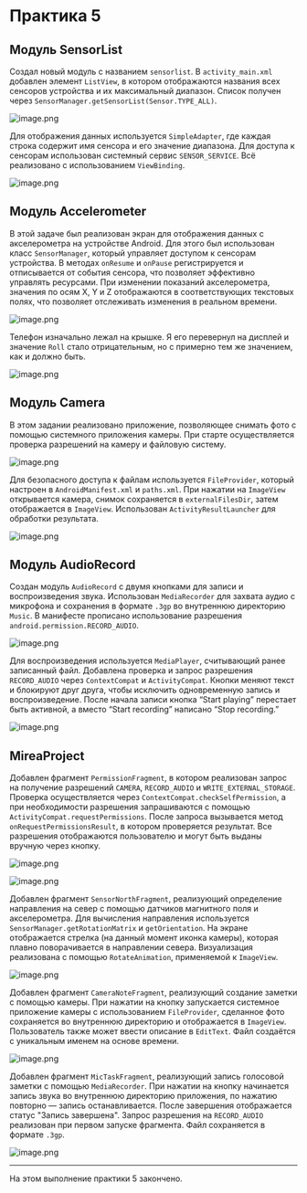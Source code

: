 # Практика 5

## Модуль SensorList

Создал новый модуль с названием `sensorlist`. В `activity_main.xml` добавлен элемент `ListView`, в котором отображаются названия всех сенсоров устройства и их максимальный диапазон. Список получен через `SensorManager.getSensorList(Sensor.TYPE_ALL)`. 

![image.png](readme_images/image.png)

Для отображения данных используется `SimpleAdapter`, где каждая строка содержит имя сенсора и его значение диапазона. Для доступа к сенсорам использован системный сервис `SENSOR_SERVICE`. Всё реализовано с использованием `ViewBinding`.

![image.png](readme_images/image%201.png)

## Модуль Accelerometer

В этой задаче был реализован экран для отображения данных с акселерометра на устройстве Android. Для этого был использован класс `SensorManager`, который управляет доступом к сенсорам устройства. В методах `onResume` и `onPause` регистрируется и отписывается от события сенсора, что позволяет эффективно управлять ресурсами. При изменении показаний акселерометра, значения по осям X, Y и Z отображаются в соответствующих текстовых полях, что позволяет отслеживать изменения в реальном времени.

![image.png](readme_images/image%202.png)

Телефон изначально лежал на крышке. Я его перевернул на дисплей и значение `Roll` стало отрицательным, но с примерно тем же значением, как и должно быть.

![image.png](readme_images/image%203.png)

## Модуль Camera

В этом задании реализовано приложение, позволяющее снимать фото с помощью системного приложения камеры. При старте осуществляется проверка разрешений на камеру и файловую систему. 

![image.png](readme_images/image%204.png)

Для безопасного доступа к файлам используется `FileProvider`, который настроен в `AndroidManifest.xml` и `paths.xml`. При нажатии на `ImageView` открывается камера, снимок сохраняется в `externalFilesDir`, затем отображается в `ImageView`. Использован `ActivityResultLauncher` для обработки результата.

![image.png](readme_images/image%205.png)

## Модуль AudioRecord

Создан модуль `AudioRecord` с двумя кнопками для записи и воспроизведения звука. Использован `MediaRecorder` для захвата аудио с микрофона и сохранения в формате `.3gp` во внутреннюю директорию `Music`.  В манифесте прописано использование разрешения `android.permission.RECORD_AUDIO`.

![image.png](readme_images/image%206.png)

Для воспроизведения используется `MediaPlayer`, считывающий ранее записанный файл. Добавлена проверка и запрос разрешения `RECORD_AUDIO` через `ContextCompat` и `ActivityCompat`. Кнопки меняют текст и блокируют друг друга, чтобы исключить одновременную запись и воспроизведение.  После начала записи кнопка “Start playing” перестает быть активной, а вместо “Start recording” написано “Stop recording.”

![image.png](readme_images/image%207.png)

## MireaProject

Добавлен фрагмент `PermissionFragment`, в котором реализован запрос на получение разрешений `CAMERA`, `RECORD_AUDIO` и `WRITE_EXTERNAL_STORAGE`. Проверка осуществляется через `ContextCompat.checkSelfPermission`, а при необходимости разрешения запрашиваются с помощью `ActivityCompat.requestPermissions`. После запроса вызывается метод `onRequestPermissionsResult`, в котором проверяется результат. Все разрешения отображаются пользователю и могут быть выданы вручную через кнопку.

![image.png](readme_images/image%208.png)

![image.png](readme_images/image%209.png)

Добавлен фрагмент `SensorNorthFragment`, реализующий определение направления на север с помощью датчиков магнитного поля и акселерометра. Для вычисления направления используется `SensorManager.getRotationMatrix` и `getOrientation`. На экране отображается стрелка (на данный момент иконка камеры), которая плавно поворачивается в направлении севера. Визуализация реализована с помощью `RotateAnimation`, применяемой к `ImageView`.

![image.png](readme_images/image%2010.png)

Добавлен фрагмент `CameraNoteFragment`, реализующий создание заметки с помощью камеры. При нажатии на кнопку запускается системное приложение камеры с использованием `FileProvider`, сделанное фото сохраняется во внутреннюю директорию и отображается в `ImageView`. Пользователь также может ввести описание в `EditText`. Файл создаётся с уникальным именем на основе времени.

![image.png](readme_images/image%2011.png)

Добавлен фрагмент `MicTaskFragment`, реализующий запись голосовой заметки с помощью `MediaRecorder`. При нажатии на кнопку начинается запись звука во внутреннюю директорию приложения, по нажатию повторно — запись останавливается. После завершения отображается статус "Запись завершена". Запрос разрешения на `RECORD_AUDIO` реализован при первом запуске фрагмента. Файл сохраняется в формате `.3gp`.

![image.png](readme_images/image%2012.png)

---

На этом выполнение практики 5 закончено.
